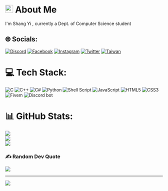 # <img src="https://media.giphy.com/media/hvRJCLFzcasrR4ia7z/giphy.gif" width="25px"></a> About Me
I'm Shang Yi , currently a Dept. of Computer Science student


## 🌐 Socials:
[![Discord](https://img.shields.io/badge/Discord-%237289DA.svg?logo=discord&logoColor=white)](https://discord.com/users/488001475906371586/) 
[![Facebook](https://img.shields.io/badge/Facebook-%231877F2.svg?logo=Facebook&logoColor=white)](https://facebook.com/https://www.facebook.com/profile.php?id=100013554015397) 
[![Instagram](https://img.shields.io/badge/Instagram-%23E4405F.svg?logo=Instagram&logoColor=white)](https://instagram.com/https://www.instagram.com/shang_yi6/) 
[![Twitter](https://img.shields.io/badge/Twitter-%231DA1F2.svg?logo=Twitter&logoColor=white)](https://twitter.com/https://twitter.com/ShangYi54188) 
[![Taiwan](https://img.shields.io/badge/Taiwan-Taiwan?labelColor=%23CC0000&color=%23CC0000)](https://www.taiwan.gov.tw)

# 💻 Tech Stack:
![C](https://img.shields.io/badge/c-%2300599C.svg?style=for-the-badge&logo=c&logoColor=white)
![C++](https://img.shields.io/badge/c++-%2300599C.svg?style=for-the-badge&logo=c%2B%2B&logoColor=white)
![C#](https://img.shields.io/badge/c%23-%23239120.svg?style=for-the-badge&logo=c-sharp&logoColor=white)
![Python](https://img.shields.io/badge/python-3670A0?style=for-the-badge&logo=python&logoColor=ffdd54)
![Shell Script](https://img.shields.io/badge/shell_script-%23121011.svg?style=for-the-badge&logo=gnu-bash&logoColor=white)
![JavaScript](https://img.shields.io/badge/javascript-%23323330.svg?style=for-the-badge&logo=javascript&logoColor=%23F7DF1E)
![HTML5](https://img.shields.io/badge/html5-%23E34F26.svg?style=for-the-badge&logo=html5&logoColor=white)
![CSS3](https://img.shields.io/badge/css3-%231572B6.svg?style=for-the-badge&logo=css3&logoColor=white)
![Fivem](https://img.shields.io/badge/Fivem-Fivem?style=for-the-badge&logo=Fivem&labelColor=%23FF8000&color=%23FF8000)
![Discord bot](https://img.shields.io/badge/Discord%20Bot-Discord%20Bot?style=for-the-badge&logo=Discord&logoColor=white&labelColor=%230080FF&color=%230080FF)


# 📊 GitHub Stats:
![](https://github-readme-stats.vercel.app/api?username=ShangYi7&show_icons=true&theme=vue-dark)<br/>
![](https://github-readme-streak-stats.herokuapp.com/?user=ShangYi7&theme=vue-dark&hide_border=false)<br/>
![](https://github-readme-stats.vercel.app/api/top-langs/?username=ShangYi7&theme=vue-dark&hide_border=false&include_all_commits=true&count_private=true&layout=compact)

### ✍️ Random Dev Quote
![](https://quotes-github-readme.vercel.app/api?type=horizontal&theme=dark&quote=Good+people+havea+safe+life&author=ShangYi)

---
[![](https://visitcount.itsvg.in/api?id=ShangYi7&icon=2&color=1)](https://visitcount.itsvg.in)
<!--produce ShangYi7--!>